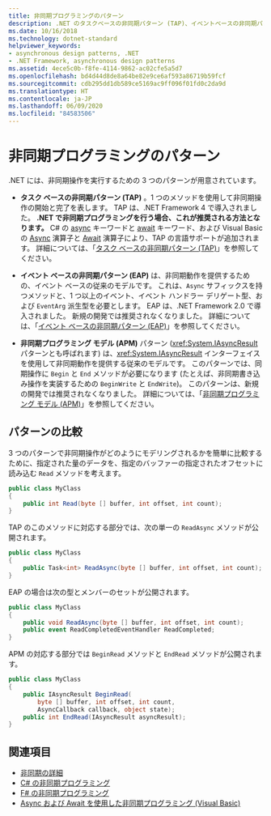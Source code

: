 ```yaml
---
title: 非同期プログラミングのパターン
description: .NET のタスクベースの非同期パターン (TAP)、イベントベースの非同期パターン (EAP)、非同期プログラミング モデル (APM) について説明します。
ms.date: 10/16/2018
ms.technology: dotnet-standard
helpviewer_keywords:
- asynchronous design patterns, .NET
- .NET Framework, asynchronous design patterns
ms.assetid: 4ece5c0b-f8fe-4114-9862-ac02cfe5a5d7
ms.openlocfilehash: bd4d44d8de8a64be82e9ce6af593a86719b59fcf
ms.sourcegitcommit: cdb295dd1db589ce5169ac9ff096f01fd0c2da9d
ms.translationtype: HT
ms.contentlocale: ja-JP
ms.lasthandoff: 06/09/2020
ms.locfileid: "84583506"
---
```

# <a name="asynchronous-programming-patterns"></a>非同期プログラミングのパターン

.NET には、非同期操作を実行するための 3 つのパターンが用意されています。  

- **タスク ベースの非同期パターン (TAP)** 。1 つのメソッドを使用して非同期操作の開始と完了を表します。 TAP は、.NET Framework 4 で導入されました。 **.NET で非同期プログラミングを行う場合、これが推奨される方法となります。** C# の [async](../../csharp/language-reference/keywords/async.md) キーワードと [await](../../csharp/language-reference/operators/await.md) キーワード、および Visual Basic の [Async](../../visual-basic/language-reference/modifiers/async.md) 演算子と [Await](../../visual-basic/language-reference/operators/await-operator.md) 演算子により、TAP の言語サポートが追加されます。 詳細については、「[タスク ベースの非同期パターン (TAP)](task-based-asynchronous-pattern-tap.md)」を参照してください。  

- **イベント ベースの非同期パターン (EAP)** は、非同期動作を提供するための、イベント ベースの従来のモデルです。 これは、`Async` サフィックスを持つメソッドと、1 つ以上のイベント、イベント ハンドラー デリゲート型、および `EventArg` 派生型を必要とします。 EAP は、.NET Framework 2.0 で導入されました。 新規の開発では推奨されなくなりました。 詳細については、「[イベント ベースの非同期パターン (EAP)](event-based-asynchronous-pattern-eap.md)」を参照してください。  

- **非同期プログラミング モデル (APM)** パターン (<xref:System.IAsyncResult> パターンとも呼ばれます) は、<xref:System.IAsyncResult> インターフェイスを使用して非同期動作を提供する従来のモデルです。 このパターンでは、同期操作に `Begin` と `End` メソッドが必要になります (たとえば、非同期書き込み操作を実装するための `BeginWrite` と `EndWrite`)。 このパターンは、新規の開発では推奨されなくなりました。 詳細については、「[非同期プログラミング モデル (APM)](asynchronous-programming-model-apm.md)」を参照してください。  
  
## <a name="comparison-of-patterns"></a>パターンの比較

3 つのパターンで非同期操作がどのようにモデリングされるかを簡単に比較するために、指定された量のデータを、指定のバッファーの指定されたオフセットに読み込む `Read` メソッドを考えます。  
  
```csharp  
public class MyClass  
{  
    public int Read(byte [] buffer, int offset, int count);  
}  
```  

TAP のこのメソッドに対応する部分では、次の単一の `ReadAsync` メソッドが公開されます。  
  
```csharp
public class MyClass  
{  
    public Task<int> ReadAsync(byte [] buffer, int offset, int count);  
}  
```

EAP の場合は次の型とメンバーのセットが公開されます。  
  
```csharp  
public class MyClass  
{  
    public void ReadAsync(byte [] buffer, int offset, int count);  
    public event ReadCompletedEventHandler ReadCompleted;  
}  
```  
  
APM の対応する部分では `BeginRead` メソッドと `EndRead` メソッドが公開されます。  
  
```csharp  
public class MyClass  
{  
    public IAsyncResult BeginRead(  
        byte [] buffer, int offset, int count,
        AsyncCallback callback, object state);  
    public int EndRead(IAsyncResult asyncResult);  
}  
```  

## <a name="see-also"></a>関連項目

- [非同期の詳細](../async-in-depth.md)
- [C# の非同期プログラミング](../../csharp/async.md)
- [F# の非同期プログラミング](../../fsharp/tutorials/asynchronous-and-concurrent-programming/async.md)
- [Async および Await を使用した非同期プログラミング (Visual Basic)](../../visual-basic/programming-guide/concepts/async/index.md)
